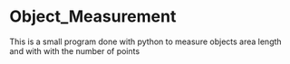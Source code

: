 # Object_Measurement
This is a small program done with python to measure objects area length and with with the number of points
